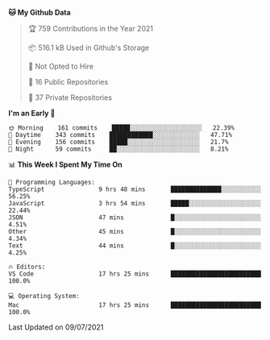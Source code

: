 <!--START_SECTION:waka-->
**🐱 My Github Data** 

> 🏆 759 Contributions in the Year 2021
 > 
> 📦 516.1 kB Used in Github's Storage 
 > 
> 🚫 Not Opted to Hire
 > 
> 📜 16 Public Repositories 
 > 
> 🔑 37 Private Repositories  
 > 
**I'm an Early 🐤** 

```text
🌞 Morning    161 commits    █████░░░░░░░░░░░░░░░░░░░░   22.39% 
🌆 Daytime    343 commits    ████████████░░░░░░░░░░░░░   47.71% 
🌃 Evening    156 commits    █████░░░░░░░░░░░░░░░░░░░░   21.7% 
🌙 Night      59 commits     ██░░░░░░░░░░░░░░░░░░░░░░░   8.21%

```


📊 **This Week I Spent My Time On** 

```text
💬 Programming Languages: 
TypeScript               9 hrs 48 mins       ██████████████░░░░░░░░░░░   56.25% 
JavaScript               3 hrs 54 mins       █████░░░░░░░░░░░░░░░░░░░░   22.44% 
JSON                     47 mins             █░░░░░░░░░░░░░░░░░░░░░░░░   4.51% 
Other                    45 mins             █░░░░░░░░░░░░░░░░░░░░░░░░   4.34% 
Text                     44 mins             █░░░░░░░░░░░░░░░░░░░░░░░░   4.25%

🔥 Editors: 
VS Code                  17 hrs 25 mins      █████████████████████████   100.0%

💻 Operating System: 
Mac                      17 hrs 25 mins      █████████████████████████   100.0%

```


 Last Updated on 09/07/2021
<!--END_SECTION:waka-->

